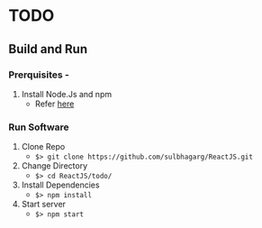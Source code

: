 # TODO

## Build and Run

### Prerquisites -
1. Install Node.Js and npm
   - Refer [here](https://nodejs.org/en/download/)

### Run Software

1. Clone Repo
   - `$> git clone https://github.com/sulbhagarg/ReactJS.git`
2. Change Directory
   - `$> cd ReactJS/todo/`
3. Install Dependencies
   - `$> npm install`
4. Start server
   - `$> npm start`